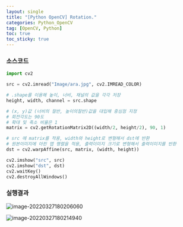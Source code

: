 ```yaml
---
layout: single
title: "[Python OpenCV] Rotation."
categories: Python_OpenCV
tag: [OpenCV, Python]
toc: true
toc_sticky: true
---
```

### 소스코드  
```python
import cv2

src = cv2.imread("Image/ara.jpg", cv2.IMREAD_COLOR)

# .shape를 이용해 높이, 너비, 채널의 값을 각각 저장
height, width, channel = src.shape

# (x, y)값 (너비의 절반, 높이의절반)값을 대입해 중심점 지정
# 회전각도는 90도
# 확대 및 축소 비율은 1
matrix = cv2.getRotationMatrix2D((width/2, height/2), 90, 1)

# src 에 matrix를 적용, width와 height로 변형해서 dst에 반환
# 원본이미지에 아핀 맵 행렬을 적용, 출력이미지 크기로 변형해서 출력이미지를 반환
dst = cv2.warpAffine(src, matrix, (width, height))

cv2.imshow("src", src)
cv2.imshow("dst", dst)
cv2.waitKey()
cv2.destroyAllWindows()
```
### 실행결과

![image-20220327180206060](../../images/2022-03-27-opencv-python-rotation/image-20220327180206060.png)

![image-20220327180214940](../../images/2022-03-27-opencv-python-rotation/image-20220327180214940.png)